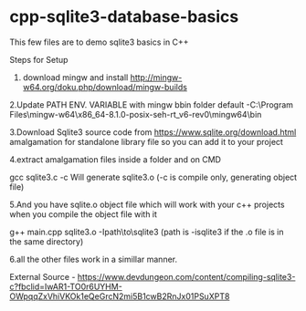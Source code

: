 # cpp-sqlite3-database-basics

This few files are to demo sqlite3 basics in C++

Steps for Setup

1. download mingw and install
http://mingw-w64.org/doku.php/download/mingw-builds

2.Update PATH ENV. VARIABLE with mingw bbin folder
default -C:\Program Files\mingw-w64\x86_64-8.1.0-posix-seh-rt_v6-rev0\mingw64\bin

3.Download Sqlite3 source code from https://www.sqlite.org/download.html
amalgamation for standalone library file so you can add it to your project

4.extract amalgamation files inside a folder and on CMD

gcc sqlite3.c -c
Will generate sqlite3.o (-c is compile only, generating object file)

5.And you have sqlite.o object file which will work with your c++ projects when you compile the object file with it

g++ main.cpp sqlite3.o -Ipath\to\sqlite3
(path is -isqlite3 if the .o file is in the same directory)

6.all the other files work in a simillar manner. 

External Source - https://www.devdungeon.com/content/compiling-sqlite3-c?fbclid=IwAR1-TO0r6UYHM-OWpqqZxVhiVKOk1eQeGrcN2mi5B1cwB2RnJx01PSuXPT8


